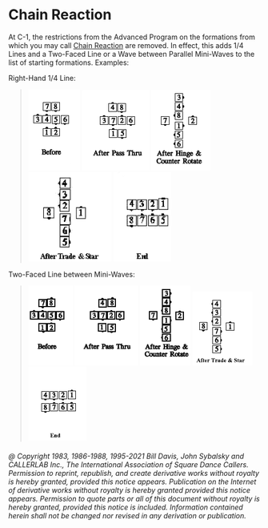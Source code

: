 
# Chain Reaction

At C-1, the restrictions from the Advanced Program on the
formations from which you may call [Chain Reaction](../a1/chain_reaction.md) are
removed. In effect, this adds 1/4 Lines and a Two-Faced
Line or a Wave between Parallel Mini-Waves to the list of
starting formations. Examples:

Right-Hand 1/4 Line:

> 
> ![alt](chain_reaction_1a.png)
> ![alt](chain_reaction_1b.png)
> ![alt](chain_reaction_1c.png)
> ![alt](chain_reaction_1d.png)
> ![alt](chain_reaction_1e.png)
>

Two-Faced Line between Mini-Waves:

>
> ![alt](chain_reaction_2a.png)
> ![alt](chain_reaction_2b.png)
> ![alt](chain_reaction_2c.png)
> ![alt](chain_reaction_2d.png)
> ![alt](chain_reaction_2e.png)
>

###### @ Copyright 1983, 1986-1988, 1995-2021 Bill Davis, John Sybalsky and CALLERLAB Inc., The International Association of Square Dance Callers. Permission to reprint, republish, and create derivative works without royalty is hereby granted, provided this notice appears. Publication on the Internet of derivative works without royalty is hereby granted provided this notice appears. Permission to quote parts or all of this document without royalty is hereby granted, provided this notice is included. Information contained herein shall not be changed nor revised in any derivation or publication.
